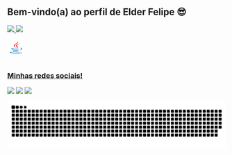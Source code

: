 ## Bem-vindo(a) ao perfil de Elder Felipe 😎

 <div>
  <a href="https://github.com/Elder-Felipe">
  <img height="180em" src="https://github-readme-stats.vercel.app/api?username=Elder-Felipe&show_icons=true&theme=tokyonight&include_all_commits=true&count_private=true"/>
  <img height="180em" src="https://github-readme-stats.vercel.app/api/top-langs/?username=Elder-Felipe&layout=compact&langs_count=6&theme=tokyonight"/>
</div>
<div style="display: inline_block"><br>
 
  <img align="center" alt="CSS" height="30" width="40" src="https://raw.githubusercontent.com/devicons/devicon/master/icons/java/java-original.svg">
</div>
 
 <br>
 
  ### Minhas redes sociais!
 
<div> 
  <a href="https://www.instagram.com/felipemour005/" target="_blank"><img src="https://img.shields.io/badge/-Instagram-%23E4405F?style=for-the-badge&logo=instagram&logoColor=white" target="_blank"></a>
 <a href="https://discordapp.com/users/ezmiojo" target="_blank"><img src="https://img.shields.io/badge/Discord-7289DA?style=for-the-badge&logo=discord&logoColor=white" target="_blank"></a> 
  <a href="https://www.linkedin.com/in/elder-felipe-9791582a1/" target="_blank"><img src="https://img.shields.io/badge/-LinkedIn-%230077B5?style=for-the-badge&logo=linkedin&logoColor=white" target="_blank"></a> 
 
![Snake animation](https://github.com/Elder-Felipe/Elder-Felipe/blob/output/github-contribution-grid-snake.svg)

</div>
